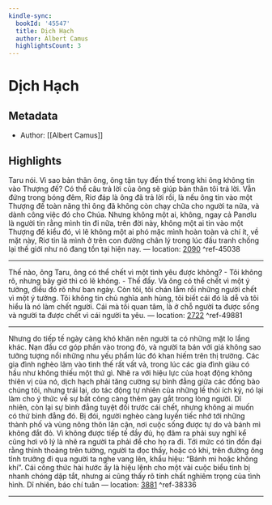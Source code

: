 ```yaml
---
kindle-sync:
  bookId: '45547'
  title: Dịch Hạch
  author: Albert Camus
  highlightsCount: 3
---
```

# Dịch Hạch
## Metadata
* Author: [[Albert Camus]]

## Highlights
Taru nói. Vì sao bản thân ông, ông tận tụy đến thế trong khi ông không tin vào Thượng đế? Có thể câu trả lời của ông sẽ giúp bản thân tôi trả lời. Vẫn đứng trong bóng đêm, Riơ đáp là ông đã trả lời rồi, là nếu ông tin vào một Thượng đế toàn năng thì ông đã không còn chạy chữa cho người ta nữa, và dành công việc đó cho Chúa. Nhưng không một ai, không, ngay cả Panơlu là người tin rằng mình tin đi nữa, trên đời này, không một ai tin vào một Thượng đế kiểu đó, vì lẽ không một ai phó mặc mình hoàn toàn và chí ít, về mặt này, Riơ tin là mình ở trên con đường chân lý trong lúc đấu tranh chống lại thế giới như nó đang tồn tại hiện nay. — location: [2090]() ^ref-45038

---
Thế nào, ông Taru, ông có thể chết vì một tình yêu được không? - Tôi không rõ, nhưng bây giờ thì có lẽ không. - Thế đấy. Và ông có thể chết vì một ý tưởng, điều đó rõ như ban ngày. Còn tôi, tôi chán lắm rồi những người chết vì một ý tưởng. Tôi không tin chủ nghĩa anh hùng, tôi biết cái đó là dễ và tôi hiểu là nó làm chết người. Cái mà tôi quan tâm, là ở chỗ người ta được sống và người ta được chết vì cái người ta yêu. — location: [2722]() ^ref-49881

---
Nhưng do tiếp tế ngày càng khó khăn nên người ta có những mặt lo lắng khác. Nạn đầu cơ góp phần vào trong đó, và người ta bán với giá không sao tưởng tượng nổi những nhu yếu phẩm lúc đó khan hiếm trên thị trường. Các gia đình nghèo lâm vào tình thế rất vất vả, trong lúc các gia đình giàu có hầu như không thiếu một thứ gì. Nhẽ ra với hiệu lực của hoạt động không thiên vị của nó, dịch hạch phải tăng cường sự bình đẳng giữa các đồng bào chúng tôi, nhưng trái lại, do tác động tự nhiên của những lề thói ích kỷ, nó lại làm cho ý thức về sự bất công càng thêm gay gắt trong lòng người. Dĩ nhiên, còn lại sự bình đẳng tuyệt đối trước cái chết, nhưng không ai muốn có thứ bình đẳng đó. Bị đói, người nghèo càng luyến tiếc nhớ tới những thành phố và vùng nông thôn lân cận, nơi cuộc sống được tự do và bánh mì không đắt đỏ. Vì không được tiếp tế đầy đủ, họ đâm ra phải suy nghĩ kể cũng hơi vô lý là nhẽ ra người ta phải để cho họ ra đi. Tới mức có tin đồn đại rằng thỉnh thoảng trên tường, người ta đọc thấy, hoặc có khi, trên đường ông tỉnh trưởng đi qua người ta nghe vang lên, khẩu hiệu: “Bánh mì hoặc không khí”. Cái công thức hài hước ấy là hiệu lệnh cho một vài cuộc biểu tình bị nhanh chóng dập tắt, nhưng ai cũng thấy rõ tính chất nghiêm trọng của tình hình. Dĩ nhiên, báo chí tuân — location: [3881]() ^ref-38336

---
